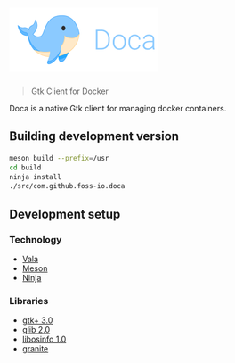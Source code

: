 # ![Doca](.github/doca_logo.png)

> Gtk Client for Docker

Doca is a native Gtk client for managing docker containers.

## Building development version

```bash
meson build --prefix=/usr
cd build
ninja install
./src/com.github.foss-io.doca
```

## Development setup

### Technology

- [Vala](https://wiki.gnome.org/Projects/Vala/)
- [Meson](https://mesonbuild.com/)
- [Ninja](https://ninja-build.org/)

### Libraries

- [gtk+ 3.0](https://valadoc.org/gtk+-3.0/Gtk.html)
- [glib 2.0](https://valadoc.org/glib-2.0/GLib.html)
- [libosinfo 1.0](https://valadoc.org/libosinfo-1.0/index.htm)
- [granite](https://valadoc.org/granite/Granite.html)
